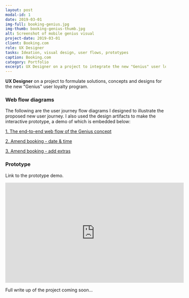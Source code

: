 ```yaml
---
layout: post
modal-id: 1
date: 2019-03-01
img-full: booking-genius.jpg
img-thumb: booking-genius-thumb.jpg
alt: Screenshot of mobile genius visual
project-date: 2019-03-01
client: Booking.com
role: UX Designer
tasks: Ideation, visual design, user flows, prototypes
caption: Booking.com
category: Portfolio
excerpt: UX Designer on a project to integrate the new "Genius" user loyalty promotions into the user journey.
---
```


<strong>UX Designer</strong> on a project to formulate solutions, concepts and designs for the new "Genius" user loyalty program.  

### Web flow diagrams

The following are the user journey flow diagrams I designed to illustrate the proposed new user journey.  I also used the design artifacts to make the interactive prototype, a demo of which is embedded below: 

<p><a href="/img/portfolio/Genius_WebFlow.pdf">1. The end-to-end web flow of the Genius concept</a></p>

<p><a href="img/portfolio/AmendBooking_Changedatetime_Flow.pdf">2. Amend booking - date & time</a></p>

<p><a href="/img/portfolio/AmendBooking_Extras_Flow.pdf">3. Amend booking - add extras </a></p>

### Prototype

Link to the prototype demo.


<iframe width="560" height="315" src="https://www.youtube.com/embed/JiwjTn0n9p8" frameborder="0" allow="accelerometer; autoplay; encrypted-media; gyroscope; picture-in-picture" allowfullscreen></iframe>


Full write up of the project coming soon...














